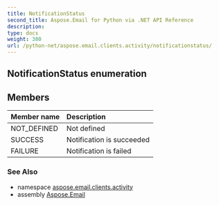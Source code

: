 ```yaml
---
title: NotificationStatus
second_title: Aspose.Email for Python via .NET API Reference
description: 
type: docs
weight: 380
url: /python-net/aspose.email.clients.activity/notificationstatus/
---
```


## NotificationStatus enumeration



## Members
| Member name | Description |
| :- | :- |
|NOT_DEFINED|Not defined|
|SUCCESS|Notification is succeeded|
|FAILURE|Notification is failed|

### See Also

* namespace [aspose.email.clients.activity](/python-net/aspose.email.clients.activity/)
* assembly [Aspose.Email](/python-net/)

